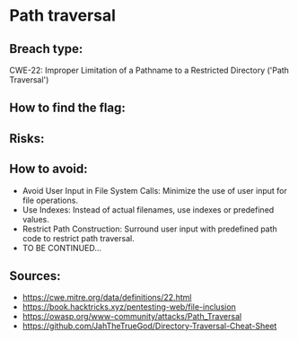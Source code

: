 # Path traversal

## Breach type:

CWE-22: Improper Limitation of a Pathname to a Restricted Directory ('Path Traversal')

## How to find the flag:


## Risks:


## How to avoid:
* Avoid User Input in File System Calls: Minimize the use of user input for file operations.
* Use Indexes: Instead of actual filenames, use indexes or predefined values.
* Restrict Path Construction: Surround user input with predefined path code to restrict path traversal.
* TO BE CONTINUED...

## Sources:
* https://cwe.mitre.org/data/definitions/22.html
* https://book.hacktricks.xyz/pentesting-web/file-inclusion
* https://owasp.org/www-community/attacks/Path_Traversal
* https://github.com/JahTheTrueGod/Directory-Traversal-Cheat-Sheet
